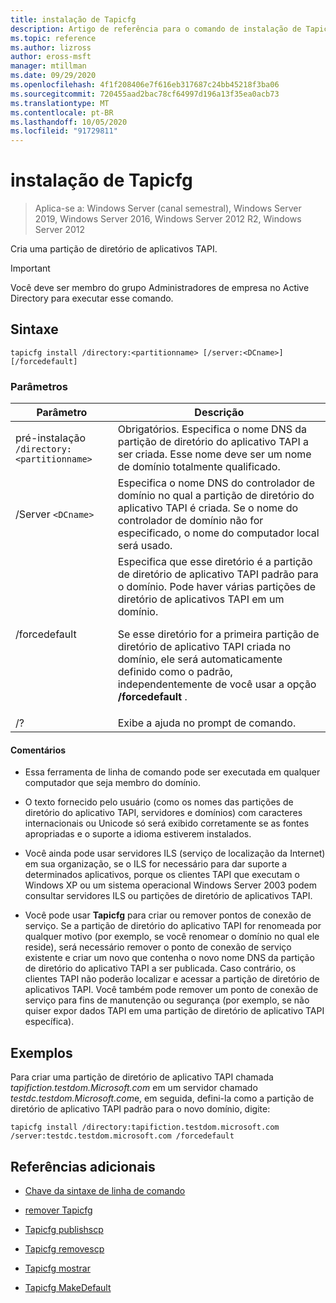 ```yaml
---
title: instalação de Tapicfg
description: Artigo de referência para o comando de instalação de Tapicfg, que cria uma partição de diretório de aplicativos TAPI.
ms.topic: reference
ms.author: lizross
author: eross-msft
manager: mtillman
ms.date: 09/29/2020
ms.openlocfilehash: 4f1f208406e7f616eb317687c24bb45218f3ba06
ms.sourcegitcommit: 720455aad2bac78cf64997d196a13f35ea0acb73
ms.translationtype: MT
ms.contentlocale: pt-BR
ms.lasthandoff: 10/05/2020
ms.locfileid: "91729811"
---
```

# <a name="tapicfg-install"></a>instalação de Tapicfg

> Aplica-se a: Windows Server (canal semestral), Windows Server 2019, Windows Server 2016, Windows Server 2012 R2, Windows Server 2012

Cria uma partição de diretório de aplicativos TAPI.

> [!IMPORTANT]
> Você deve ser membro do grupo Administradores de empresa no Active Directory para executar esse comando.

## <a name="syntax"></a>Sintaxe

```
tapicfg install /directory:<partitionname> [/server:<DCname>] [/forcedefault]
```

### <a name="parameters"></a>Parâmetros

| Parâmetro | Descrição |
|--|--|
| pré-instalação `/directory:<partitionname>` | Obrigatórios. Especifica o nome DNS da partição de diretório do aplicativo TAPI a ser criada. Esse nome deve ser um nome de domínio totalmente qualificado. |
| /Server `<DCname>` | Especifica o nome DNS do controlador de domínio no qual a partição de diretório do aplicativo TAPI é criada. Se o nome do controlador de domínio não for especificado, o nome do computador local será usado. |
| /forcedefault | Especifica que esse diretório é a partição de diretório de aplicativo TAPI padrão para o domínio. Pode haver várias partições de diretório de aplicativos TAPI em um domínio.<p>Se esse diretório for a primeira partição de diretório de aplicativo TAPI criada no domínio, ele será automaticamente definido como o padrão, independentemente de você usar a opção **/forcedefault** . |
| /? | Exibe a ajuda no prompt de comando. |

#### <a name="remarks"></a>Comentários

- Essa ferramenta de linha de comando pode ser executada em qualquer computador que seja membro do domínio.

- O texto fornecido pelo usuário (como os nomes das partições de diretório do aplicativo TAPI, servidores e domínios) com caracteres internacionais ou Unicode só será exibido corretamente se as fontes apropriadas e o suporte a idioma estiverem instalados.

- Você ainda pode usar servidores ILS (serviço de localização da Internet) em sua organização, se o ILS for necessário para dar suporte a determinados aplicativos, porque os clientes TAPI que executam o Windows XP ou um sistema operacional Windows Server 2003 podem consultar servidores ILS ou partições de diretório de aplicativos TAPI.

- Você pode usar **Tapicfg** para criar ou remover pontos de conexão de serviço. Se a partição de diretório do aplicativo TAPI for renomeada por qualquer motivo (por exemplo, se você renomear o domínio no qual ele reside), será necessário remover o ponto de conexão de serviço existente e criar um novo que contenha o novo nome DNS da partição de diretório do aplicativo TAPI a ser publicada. Caso contrário, os clientes TAPI não poderão localizar e acessar a partição de diretório de aplicativos TAPI. Você também pode remover um ponto de conexão de serviço para fins de manutenção ou segurança (por exemplo, se não quiser expor dados TAPI em uma partição de diretório de aplicativo TAPI específica).

## <a name="examples"></a>Exemplos

Para criar uma partição de diretório de aplicativo TAPI chamada *tapifiction.testdom.Microsoft.com* em um servidor chamado *testdc.testdom.Microsoft.com*e, em seguida, defini-la como a partição de diretório de aplicativo TAPI padrão para o novo domínio, digite:

```
tapicfg install /directory:tapifiction.testdom.microsoft.com /server:testdc.testdom.microsoft.com /forcedefault
```

## <a name="additional-references"></a>Referências adicionais

- [Chave da sintaxe de linha de comando](command-line-syntax-key.md)

- [remover Tapicfg](tapicfg-remove.md)

- [Tapicfg publishscp](tapicfg-publishscp.md)

- [Tapicfg removescp](tapicfg-removescp.md)

- [Tapicfg mostrar](tapicfg-show.md)

- [Tapicfg MakeDefault](tapicfg-makedefault.md)